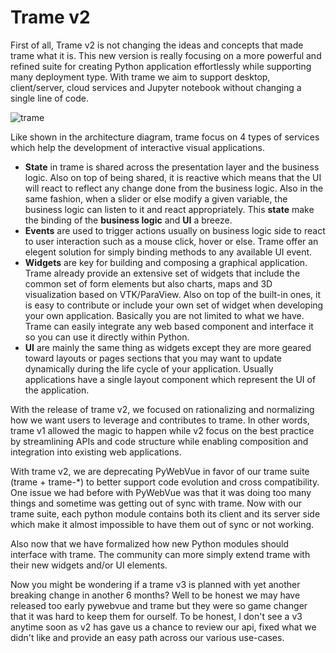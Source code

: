 # Trame v2

First of all, Trame v2 is not changing the ideas and concepts that made trame what it is. This new version is really focusing on a more powerful and refined suite for creating Python application effortlessly while supporting many deployment type. With trame we aim to support desktop, client/server, cloud services and Jupyter notebook without changing a single line of code.

![trame](/trame/images/trame-architecture.jpg)

Like shown in the architecture diagram, trame focus on 4 types of services which help the development of interactive visual applications.

- __State__ in trame is shared across the presentation layer and the business logic. Also on top of being shared, it is reactive which means that the UI will react to reflect any change done from the business logic. Also in the same fashion, when a slider or else modify a given variable, the business logic can listen to it and react appropriately. This __state__ make the binding of the **business logic** and **UI** a breeze.
- __Events__ are used to trigger actions usually on business logic side to react to user interaction such as a mouse click, hover or else. Trame offer an elegent solution for simply binding methods to any available UI event.
- __Widgets__ are key for building and composing a graphical application. Trame already provide an extensive set of widgets that include the common set of form elements but also charts, maps and 3D visualization based on VTK/ParaView. Also on top of the built-in ones, it is easy to contribute or include your own set of widget when developing your own application. Basically you are not limited to what we have. Trame can easily integrate any web based component and interface it so you can use it directly within Python.
- __UI__ are mainly the same thing as widgets except they are more geared toward layouts or pages sections that you may want to update dynamically during the life cycle of your application. Usually applications have a single layout component which represent the UI of the application.


With the release of trame v2, we focused on rationalizing and normalizing how we want users to leverage and contributes to trame. In other words, trame v1 allowed the magic to happen while v2 focus on the best practice by streamlining APIs and code structure while enabling composition and integration into existing web applications.

With trame v2, we are deprecating PyWebVue in favor of our trame suite (trame + trame-*) to better support code evolution and cross compatibility. One issue we had before with PyWebVue was that it was doing too many things and sometime was getting out of sync with trame. Now with our trame suite, each python module contains both its client and its server side which make it almost impossible to have them out of sync or not working.

Also now that we have formalized how new Python modules should interface with trame. The community can more simply extend trame with their new widgets and/or UI elements.

Now you might be wondering if a trame v3 is planned with yet another breaking change in another 6 months? Well to be honest we may have released too early pywebvue and trame but they were so game changer that it was hard to keep them for ourself. To be honest, I don't see a v3 anytime soon as v2 has gave us a chance to review our api, fixed what we didn't like and provide an easy path across our various use-cases.
